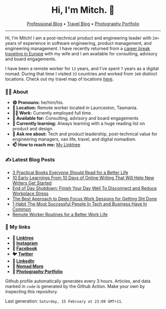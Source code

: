 <h1 align="center">Hi, I'm Mitch. 👋</h1>
<p align="center">
  <a href="https://mitchmalone.io">Professional Blog</a> •
  <a href="https://nomadmo.re">Travel Blog</a> •
  <a href="https://mitchmalone.photography">Photography Portfolio</a>
</p>

-------

Hi, I'm Mitch! I am a post-technical product and engineering leader with `24+` years of experience in software engineering, product management, and engineering management. I have recently returned from a <a href="https://nomadmo.re/maps/2023-world/">career break traveling in Europe</a> with my wife and I am available for consulting, advisory and board engagements.

I have been a remote worker for `13` years, and I've spent `7` years as a digital nomad.
During that time I visited `33` countries and worked from `340` distinct locations. Check out
my travel map of locations <a href="https://nomadmo.re/maps/the-full-travel-map/">here</a>.

### 👨‍🎤 About

- **😄 Pronouns:** he/him/his.
- **📍 Location:** Remote worker located in Launceston, Tasmania.
- **👷‍♂️ Work:** Currently employed full time.
- **👋 Available for:** Consulting, advisory and board engagements
- **🌱 Currently learning:** Always learning with a huge reading list on product and design.
- **💬 Ask me about:** Tech and product leadership, post-technical value for engineering managers, van life, travel, and digital nomadism.
- **📫 How to reach me:** [My Linktree](https://linktr.ee/mitchmalone)

### ✍️ Latest Blog Posts
- [3 Practical Books Everyone Should Read for a Better Life](https://medium.com/mitchmalone/3-practical-books-everyone-should-read-for-a-better-life-3b7f924759a6?source&#x3D;rss-dc3c26aefde1------2)
- [10 Early Learnings From 10 Days of Online Writing That Will Help New Writers Get Started](https://medium.com/mitchmalone/10-early-learnings-from-10-days-of-online-writing-that-will-help-new-writers-get-started-4b8082949366?source&#x3D;rss-dc3c26aefde1------2)
- [End of Day Shutdown: Finish Your Day Well To Disconnect and Reduce Workplace Stress](https://mitchmalone.medium.com/end-of-day-shutdown-finish-your-day-well-to-disconnect-and-reduce-workplace-stress-939cf5bdc351?source&#x3D;rss-dc3c26aefde1------2)
- [The Best Approach to Deep Focus Work Sessions for Getting Sht Done](https://mitchmalone.medium.com/the-best-approach-to-deep-focus-work-sessions-for-getting-sh-t-done-bb7a94c5c0f4?source&#x3D;rss-dc3c26aefde1------2)
- [1 Habit The Most Successful People In Tech and Business Have In Common](https://mitchmalone.medium.com/1-habit-the-most-successful-people-in-tech-and-business-have-in-common-6bc441eca810?source&#x3D;rss-dc3c26aefde1------2)
- [Remote Worker Routines for a Better Work Life](https://medium.com/roamingamok/remote-worker-routines-for-a-better-work-life-fcd9300c082f?source&#x3D;rss-dc3c26aefde1------2)

### 🔗 My links
- **🔗 [Linktree](https://linktr.ee/mitchmalone)**
- **📸 [Instagram](https://www.instagram.com/mitchmalone)**
- **👤 [Facebook](https://www.facebook.com/mitchmalone)**
- **🐦 [Twitter](https://twitter.com/mitch__malone)**
- **👔 [LinkedIn](https://www.linkedin.com/in/mitchmalone)**
- **📍 [Nomad More](https://nomadmo.re)**
- **📸 [Photography Portfolio](https://mitchmalone.photography)**

Github profile automatically generates every 3 hours. Articles, and data marked in `code` is generated by the Github
Action. Make your own by inspecting this repository.

Last generation: `Saturday, 15 February at 23:09 GMT+11`.